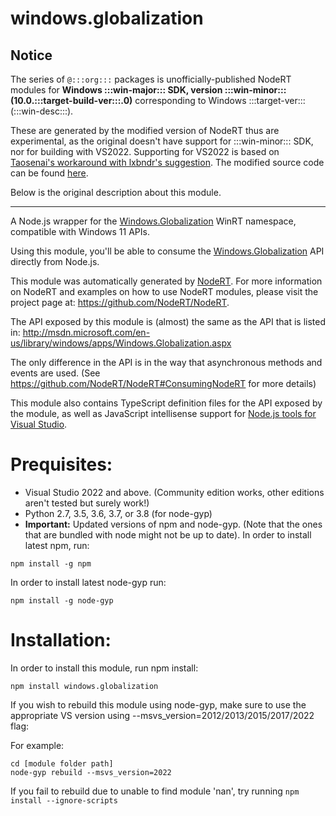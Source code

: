 windows.globalization
=====

## Notice

The series of `@:::org:::` packages is unofficially-published NodeRT modules for **Windows :::win-major::: SDK, version :::win-minor::: (10.0.:::target-build-ver:::.0)** corresponding to Windows :::target-ver::: (:::win-desc:::).

These are generated by the modified version of NodeRT thus are experimental, as the original doesn't have support for :::win-minor::: SDK, nor for building with VS2022. Supporting for VS2022 is based on <a href="https://github.com/NodeRT/NodeRT/pull/136" target="_blank">Taosenai's workaround with lxbndr's suggestion</a>. The modified source code can be found <a href="https://github.com/MaySoMusician/NodeRT/tree/feature/136-vs2019" target="_blank">here</a>.

Below is the original description about this module.

---

A Node.js wrapper for the <a href="http://msdn.microsoft.com/en-us/library/windows/apps/Windows.Globalization.aspx" target="_blank">Windows.Globalization</a> WinRT namespace, compatible with Windows 11 APIs.

Using this module, you'll be able to consume the <a href="http://msdn.microsoft.com/en-us/library/windows/apps/Windows.Globalization.aspx" target="_blank">Windows.Globalization</a> API directly from Node.js.

This module was automatically generated by <a href="https://github.com/NodeRT/NodeRT" target="_blank">NodeRT</a>. 
For more information on NodeRT and examples on how to use NodeRT modules, please visit the project page at: <a href="https://github.com/NodeRT/NodeRT" target="_blank">https://github.com/NodeRT/NodeRT</a>.

The API exposed by this module is (almost) the same as the API that is listed in: <a href="http://msdn.microsoft.com/en-us/library/windows/apps/Windows.Globalization.aspx" target="_blank">http://msdn.microsoft.com/en-us/library/windows/apps/Windows.Globalization.aspx</a>

The only difference in the API is in the way that asynchronous methods and events are used. (See <a href="https://github.com/NodeRT/NodeRT#ConsumingNodeRT" target="_blank">https://github.com/NodeRT/NodeRT#ConsumingNodeRT</a> for more details)

This module also contains TypeScript definition files for the API exposed by the module, as well as JavaScript intellisense support for <a href="http://nodejstools.codeplex.com/" target="_blank">Node.js tools for Visual Studio</a>.

Prequisites:
============
* Visual Studio 2022 and above. (Community edition works, other editions aren't tested but surely work!)
* Python 2.7, 3.5, 3.6, 3.7, or 3.8 (for node-gyp)
* <b>Important:</b> Updated versions of npm and node-gyp. (Note that the ones that are bundled with node might not be up to date). In order to install latest npm, run:
```
npm install -g npm
```

In order to install latest node-gyp run:
```
npm install -g node-gyp
```

Installation:
=============
In order to install this module, run npm install:

```
npm install windows.globalization
```

If you wish to rebuild this module using node-gyp, make sure to use the appropriate VS version using --msvs_version=2012/2013/2015/2017/2022 flag:

For example:

```
cd [module folder path]
node-gyp rebuild --msvs_version=2022
```

If you fail to rebuild due to unable to find module 'nan', try running `npm install --ignore-scripts`